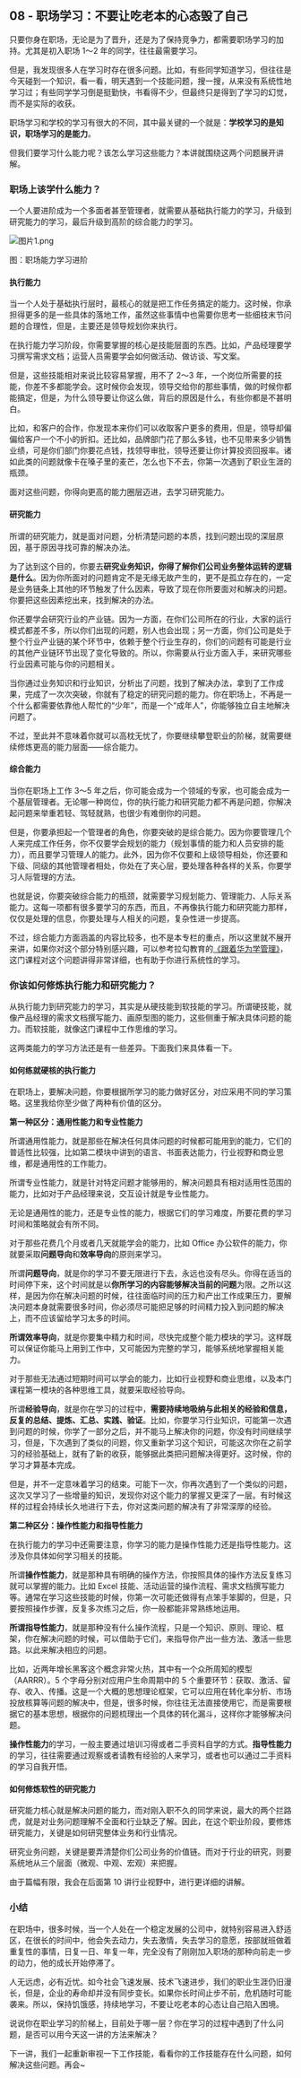 ## 08 - 职场学习：不要让吃老本的心态毁了自己

只要你身在职场，无论是为了晋升，还是为了保持竞争力，都需要职场学习的加持。尤其是初入职场 1～2 年的同学，往往最需要学习。

但是，我发现很多人在学习时存在很多问题。比如，有些同学知道学习，但往往是今天碰到一个知识，看一看，明天遇到一个技能问题，搜一搜，从来没有系统性地学习过；有些同学学习倒是挺勤快，书看得不少，但最终只是得到了学习的幻觉，而不是实际的收获。

职场学习和学校的学习有很大的不同，其中最关键的一个就是：**学校学习的是知识，职场学习的是能力**。

但我们要学习什么能力呢？该怎么学习这些能力？本讲就围绕这两个问题展开讲解。

### 职场上该学什么能力？

一个人要进阶成为一个多面者甚至管理者，就需要从基础执行能力的学习，升级到研究能力的学习，最后升级到高阶的综合能力的学习。

![图片1.png](https://s0.lgstatic.com/i/image/M00/8D/A4/Ciqc1GAAQQKABkP7AAD7vGg_Vbo804.png)

图：职场能力学习进阶

#### 执行能力

当一个人处于基础执行层时，最核心的就是把工作任务搞定的能力。这时候，你承担得更多的是一些具体的落地工作，虽然这些事情中也需要你思考一些细枝末节问题的合理性，但是，主要还是领导规划你来执行。

在执行能力学习阶段，你需要掌握的核心是技能层面的东西。比如，产品经理要学习撰写需求文档；运营人员需要学会如何做活动、做访谈、写文案。

但是，这些技能相对来说比较容易掌握，用不了 2～3 年，一个岗位所需要的技能，你差不多都能学会。这时候你会发现，领导交给你的那些事情，做的时候你都能搞定，但是，为什么领导要让你这么做，背后的原因是什么，有些你都是不甚明白。

比如，和客户的合作，你发现本来你们可以收取客户更多的费用，但是，领导却偏偏给客户一个不小的折扣。还比如，品牌部门花了那么多钱，也不见带来多少销售业绩，可是你们部门你要花点钱，找领导审批，领导还要让你计算投资回报率。诸如此类的问题就像卡在嗓子里的麦芒，怎么也下不去，你第一次遇到了职业生涯的瓶颈。

面对这些问题，你得向更高的能力圈层迈进，去学习研究能力。

#### 研究能力

所谓的研究能力，就是面对问题，分析清楚问题的本质，找到问题出现的深层原因，基于原因寻找可靠的解决办法。

为了达到这个目的，你要去**研究业务知识，你得了解你们公司业务整体运转的逻辑是什么**。因为你所面对的问题肯定不是无缘无故产生的，更不是孤立存在的，一定是业务链条上其他的环节触发了什么因素，导致了现在你所要面对和解决的问题。你要把这些因素挖出来，找到解决的办法。

你还要学会研究行业的产业链。因为一方面，在你们公司所在的行业，大家的运行模式都差不多，所以你们出现的问题，别人也会出现；另一方面，你们公司是处于整个行业产业链的某个环节中，依赖于整个行业生存的，你们的问题有可能是行业的其他产业链环节出现了变化导致的。所以，你需要从行业方面入手，来研究哪些行业因素可能与你的问题相关。

当你通过业务知识和行业知识，分析出了问题，找到了解决办法，拿到了工作成果，完成了一次次突破，你就有了稳定的研究问题的能力。你在职场上，不再是一个什么都需要依靠他人帮忙的“少年”，而是一个“成年人”，你能够独立自主地解决问题了。

不过，至此并不意味着你就可以高枕无忧了，你要继续攀登职业的阶梯，就需要继续修炼更高的能力层面——综合能力。

#### 综合能力

当你在职场上工作 3～5 年之后，你可能会成为一个领域的专家，也可能会成为一个基层管理者。无论哪一种岗位，你的执行能力和研究能力都不再是问题，你解决起问题来举重若轻、驾轻就熟，也很少有难倒你的问题。

但是，你要承担起一个管理者的角色，你要突破的是综合能力。因为你要管理几个人来完成工作任务，你不仅要学会规划的能力（规划事情的能力和人员安排的能力），而且要学习管理人的能力。此外，因为你不仅要和上级领导相处，你还要和下级、同级的其他管理者相处，你处在了夹心层，要处理各种各样的关系，你要学习人际管理的方法。

也就是说，你要突破综合能力的瓶颈，就需要学习规划能力、管理能力、人际关系能力。这每一项都有很多要学习的东西，而且，不再像执行能力和研究能力那样，仅仅是处理的信息，你要处理与人相关的问题，复杂性进一步提高。

不过，综合能力方面涵盖的内容比较多，也不是本专栏的重点，所以这里就不展开来讲，如果你对这个部分特别感兴趣，可以参考拉勾教育的[《跟着华为学管理》](https://kaiwu.lagou.com/course/courseInfo.htm?courseId=555#/sale)，这门课程对这个问题讲得非常详细，也有助于你进行系统性的学习。

### 你该如何修炼执行能力和研究能力？

从执行能力到研究能力的学习，其实是从硬技能到软技能的学习。所谓硬技能，就像产品经理的需求文档撰写能力、画原型图的能力，这些侧重于解决具体问题的能力。而软技能，就像这门课程中工作思维的学习。

这两类能力的学习方法还是有一些差异。下面我们来具体看一下。

#### 如何练就硬核的执行能力

在职场上，要解决问题，你要根据所学习的能力做好区分，对应采用不同的学习策略。这里我给你至少做了两种有价值的区分。

**第一种区分：通用性能力和专业性能力**

所谓通用性能力，就是那些在解决任何具体问题的时候都可能用到的能力，它们的普适性比较强，比如第二模块中讲到的语言、书面表达能力，行业视野和商业思维，都是通用性的工作能力。

所谓专业性能力，就是针对特定问题才能够用的，解决问题具有相对适用性范围的能力，比如对于产品经理来说，交互设计就是专业性能力。

无论是通用性的能力，还是专业性的能力，根据它们的学习难度，所要花费的学习时间和策略就会有所不同。

对于那些花费几个月或者几天就能学会的能力，比如 Office 办公软件的能力，你就要采取**问题导向**和**效率导向**的原则来学习。

所谓**问题导向**，就是你的学习不要无限进行下去，永远也没有尽头。你得在适当的时间停下来，这个时间就是以**你所学习的内容能够解决当前的问题**为限。之所以这样，是因为你在解决问题的时候，往往面临时间的压力和产出工作成果压力，要解决问题本身就需要很多时间，你必须尽可能把足够的时间精力投入到问题的解决上，而不应该留给学习太多的时间。

**所谓效率导向**，就是你要集中精力和时间，尽快完成整个能力模块的学习。这样既可以保证你能马上用到工作中，又可能因为完整的学习，能够系统地掌握相关能力。

对于那些无法通过短期时间可以学会的能力，比如行业视野和商业思维，以及本门课程第一模块的各种思维工具，就要采取经验导向。

所谓**经验导向**，就是你在学习的过程中，**需要持续地吸纳与此相关的经验和信息，反复的总结、提炼、汇总、实践、验证**。比如，你要学习行业知识，可能第一次遇到问题的时候，你学了一部分之后，并不能马上解决你的问题，你没有时间继续学习，但是，下次遇到了类似的问题，你又重新学习这个知识，可能这次你在之前学习的经验基础上，就有了新的收获，能够据此类把问题解决得更好。这时候，你的学习才算基本完成。

但是，并不一定意味着学习的结束。可能下一次，你再次遇到了一个类似的问题，这次又学习了一些增量的知识，发现你对这个能力的掌握又更深了一层。有时候这样的过程会持续长久地进行下去，你对这类问题的解决有了非常深厚的经验。

**第二种区分：操作性能力和指导性能力**

在执行能力的学习中还需要注意，你学习的能力是操作性能力还是指导性能力。这涉及你具体如何学习相关的技能。

所谓**操作性能力**，就是那种具有明确的操作方法，你按照具体的操作方法反复练习就可以掌握的能力。比如 Excel 技能、活动运营的操作流程、需求文档撰写能力等。通常在学习这些技能的时候，你第一次可能还做得有点笨手笨脚的，但是，只要按照操作步骤，反复多次练习之后，你一般都能非常熟练地运用。

**所谓指导性能力**，就是那种没有什么操作流程，只是一个知识、原则、理论、框架，你在解决问题的时候，可以借助于它们，来指导你产出一些方法、激活一些思路。以此来解决相应的问题。

比如，近两年增长黑客这个概念非常火热，其中有一个众所周知的模型（AARRR）。5 个字母分别对应用户生命周期中的 5 个重要环节：获取、激活、留存、收入、传播。这是一个大概的思想理论框架，它可以应用在转化率分析、市场投放核算等问题的解决中，但是，很多时候，你往往无法直接使用它，而是需要根据它的基本思想，根据你的问题梳理出一个具体的转化漏斗，这样你才能够解决问题。

**操作性能力**的学习，一般主要通过培训习得或者二手资料自学的方式。**指导性能力**的学习，往往需要通过观察或者请教有经验的人来学习，或者也可以通过二手资料的学习自我开悟。

#### 如何修炼软性的研究能力

研究能力核心就是解决问题的能力，而对刚入职不久的同学来说，最大的两个拦路虎，就是对业务问题理解不全面和行业缺乏了解。因此，在这个职业阶段，要修炼研究能力，关键是如何研究整体业务和行业情况。

研究业务问题，关键是要弄清楚你们公司业务的价值链。而对于行业的研究，则要系统地从三个层面（微观、中观、宏观）来把握。

由于篇幅有限，我会在后面第 10 讲行业视野中，进行更详细的讲解。

### 小结

在职场中，很多时候，当一个人处在一个稳定发展的公司中，就特别容易进入舒适区，在很长的时间中，他会失去动力，失去激情，失去学习的意愿，按部就班做着重复性的事情，日复一日、年复一年，完全没有了刚刚加入职场的那种向前走一步的动力，他的成长开始停滞了。

人无远虑，必有近忧。如今社会飞速发展、技术飞速进步，我们的职业生涯仍旧漫长，但是，企业的寿命却并没有同步变长。如果你长时间止步不前，危机随时可能袭来。所以，保持饥饿感，持续地学习，不要让吃老本的心态让自己陷入困境。

说说你在职业学习的阶梯上，目前处于哪一层？你在学习的过程中遇到了什么问题，是否可以用今天这一讲的方法来解决？

下一讲，我们一起重新审视一下工作技能，看看你的工作技能存在什么问题，如何解决这些问题。再会~

